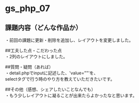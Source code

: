 # gs_php_07

## 課題内容（どんな作品か）<br/>
・前回の課題に更新・削除を追加し、レイアウトを変更しました。<br/>

##工夫した点・こだわった点<br/>
・2列のレイアウトにしました。<br/>

##質問・疑問（あれば）<br/>
・detail.phpでinputに記述した、'value="<?=$row[""]?>"'を、<br/>
selectタグで行う時のやり方を教えていただきたいです。<br/>

##その他（感想、シェアしたいことなんでも）<br/>
・もう少しレイアウトに凝ることが出来たらよかったなと思います。<br/>
